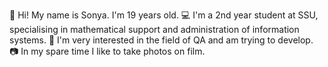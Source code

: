 :wave: Hi! My name is Sonya. I'm 19 years old.
:computer: I'm a 2nd year student at SSU, specialising in mathematical support and administration of information systems.
:mag_right: I'm very interested in the field of QA and am trying to develop.
:camera: In my spare time I like to take photos on film.
